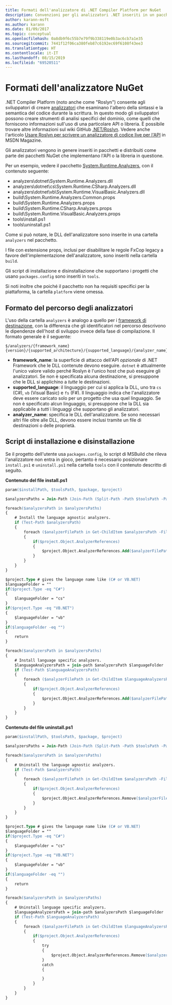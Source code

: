 ```yaml
---
title: Formati dell'analizzatore di .NET Compiler Platform per NuGet
description: Convenzioni per gli analizzatori .NET inseriti in un pacchetto e distribuiti con i pacchetti NuGet che implementano un'API o una libreria.
author: karann-msft
ms.author: karann
ms.date: 01/09/2017
ms.topic: conceptual
ms.openlocfilehash: 0a8db9f6c55b7e79f9b338119e0b3ac6cb7a1e35
ms.sourcegitcommit: 7441f12f06ca380feb87c6192ec69f6108f43ee3
ms.translationtype: HT
ms.contentlocale: it-IT
ms.lasthandoff: 08/15/2019
ms.locfileid: "69520511"
---
```

# <a name="analyzer-nuget-formats"></a>Formati dell'analizzatore NuGet

.NET Compiler Platform (noto anche come "Roslyn") consente agli sviluppatori di creare [analizzatori](https://github.com/dotnet/roslyn/wiki/How-To-Write-a-C%23-Analyzer-and-Code-Fix) che esaminano l'albero della sintassi e la semantica del codice durante la scrittura. In questo modo gli sviluppatori possono creare strumenti di analisi specifici del dominio, come quelli che forniscono informazioni sull'uso di una particolare API o libreria. È possibile trovare altre informazioni sul wiki GitHub [.NET/Roslyn](https://github.com/dotnet/roslyn/wiki). Vedere anche l'articolo [Usare Roslyn per scrivere un analizzatore di codice live per l'API](https://msdn.microsoft.com/magazine/dn879356.aspx) in MSDN Magazine.

Gli analizzatori vengono in genere inseriti in pacchetti e distribuiti come parte dei pacchetti NuGet che implementano l'API o la libreria in questione.

Per un esempio, vedere il pacchetto [System.Runtime.Analyzers](https://www.nuget.org/packages/System.Runtime.Analyzers), con il contenuto seguente:

- analyzers\dotnet\System.Runtime.Analyzers.dll
- analyzers\dotnet\cs\System.Runtime.CSharp.Analyzers.dll
- analyzers\dotnet\vb\System.Runtime.VisualBasic.Analyzers.dll
- build\System.Runtime.Analyzers.Common.props
- build\System.Runtime.Analyzers.props
- build\System.Runtime.CSharp.Analyzers.props
- build\System.Runtime.VisualBasic.Analyzers.props
- tools\install.ps1
- tools\uninstall.ps1

Come si può notare, le DLL dell'analizzatore sono inserite in una cartella `analyzers` nel pacchetto.

I file con estensione props, inclusi per disabilitare le regole FxCop legacy a favore dell'implementazione dell'analizzatore, sono inseriti nella cartella `build`.

Gli script di installazione e disinstallazione che supportano i progetti che usano `packages.config` sono inseriti in `tools`.

Si noti inoltre che poiché il pacchetto non ha requisiti specifici per la piattaforma, la cartella `platform` viene omessa.


## <a name="analyzers-path-format"></a>Formato del percorso degli analizzatori

L'uso della cartella `analyzers` è analogo a quello per i [framework di destinazione](../create-packages/supporting-multiple-target-frameworks.md), con la differenza che gli identificatori nel percorso descrivono le dipendenze dell'host di sviluppo invece della fase di compilazione. Il formato generale è il seguente:

    $/analyzers/{framework_name}{version}/{supported_architecture}/{supported_language}/{analyzer_name}.dll

- **framework_name**: la superficie di attacco dell'API *opzionale* di .NET Framework che le DLL contenute devono eseguire. `dotnet` è attualmente l'unico valore valido perché Roslyn è l'unico host che può eseguire gli analizzatori. Se non è specificata alcuna destinazione, si presuppone che le DLL si applichino a *tutte* le destinazioni.
- **supported_language**: il linguaggio per cui si applica la DLL, uno tra `cs` (C#), `vb` (Visual Basic) e `fs` (F#). Il linguaggio indica che l'analizzatore deve essere caricato solo per un progetto che usa quel linguaggio. Se non è specificato alcun linguaggio, si presuppone che la DLL sia applicabile a *tutti* i linguaggi che supportano gli analizzatori.
- **analyzer_name**: specifica le DLL dell'analizzatore. Se sono necessari altri file oltre alle DLL, devono essere inclusi tramite un file di destinazioni o delle proprietà.


## <a name="install-and-uninstall-scripts"></a>Script di installazione e disinstallazione

Se il progetto dell'utente usa `packages.config`, lo script di MSBuild che rileva l'analizzatore non entra in gioco, pertanto è necessario posizionare `install.ps1` e `uninstall.ps1` nella cartella `tools` con il contenuto descritto di seguito.

**Contenuto del file install.ps1**

```ps
param($installPath, $toolsPath, $package, $project)

$analyzersPaths = Join-Path (Join-Path (Split-Path -Path $toolsPath -Parent) "analyzers" ) * -Resolve

foreach($analyzersPath in $analyzersPaths)
{
    # Install the language agnostic analyzers.
    if (Test-Path $analyzersPath)
    {
        foreach ($analyzerFilePath in Get-ChildItem $analyzersPath -Filter *.dll)
        {
            if($project.Object.AnalyzerReferences)
            {
                $project.Object.AnalyzerReferences.Add($analyzerFilePath.FullName)
            }
        }
    }
}

$project.Type # gives the language name like (C# or VB.NET)
$languageFolder = ""
if($project.Type -eq "C#")
{
    $languageFolder = "cs"
}
if($project.Type -eq "VB.NET")
{
    $languageFolder = "vb"
}
if($languageFolder -eq "")
{
    return
}

foreach($analyzersPath in $analyzersPaths)
{
    # Install language specific analyzers.
    $languageAnalyzersPath = join-path $analyzersPath $languageFolder
    if (Test-Path $languageAnalyzersPath)
    {
        foreach ($analyzerFilePath in Get-ChildItem $languageAnalyzersPath -Filter *.dll)
        {
            if($project.Object.AnalyzerReferences)
            {
                $project.Object.AnalyzerReferences.Add($analyzerFilePath.FullName)
            }
        }
    }
}
```


**Contenuto del file uninstall.ps1**

```ps
param($installPath, $toolsPath, $package, $project)

$analyzersPaths = Join-Path (Join-Path (Split-Path -Path $toolsPath -Parent) "analyzers" ) * -Resolve

foreach($analyzersPath in $analyzersPaths)
{
    # Uninstall the language agnostic analyzers.
    if (Test-Path $analyzersPath)
    {
        foreach ($analyzerFilePath in Get-ChildItem $analyzersPath -Filter *.dll)
        {
            if($project.Object.AnalyzerReferences)
            {
                $project.Object.AnalyzerReferences.Remove($analyzerFilePath.FullName)
            }
        }
    }
}

$project.Type # gives the language name like (C# or VB.NET)
$languageFolder = ""
if($project.Type -eq "C#")
{
    $languageFolder = "cs"
}
if($project.Type -eq "VB.NET")
{
    $languageFolder = "vb"
}
if($languageFolder -eq "")
{
    return
}

foreach($analyzersPath in $analyzersPaths)
{
    # Uninstall language specific analyzers.
    $languageAnalyzersPath = join-path $analyzersPath $languageFolder
    if (Test-Path $languageAnalyzersPath)
    {
        foreach ($analyzerFilePath in Get-ChildItem $languageAnalyzersPath -Filter *.dll)
        {
            if($project.Object.AnalyzerReferences)
            {
                try
                {
                    $project.Object.AnalyzerReferences.Remove($analyzerFilePath.FullName)
                }
                catch
                {

                }
            }
        }
    }
}
```
